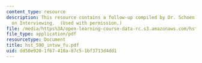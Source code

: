 ```yaml
---
content_type: resource
description: This resource contains a follow-up compiled by Dr. Schoen after the session
  on Interviewing.  (Used with permission.)
file: /media/https%3A/open-learning-course-data-rc.s3.amazonaws.com/hst-590-biomedical-engineering-seminar-series-developing-professional-skills-fall-2006/dd50e9201f67410a87c51bf3713d4dd1_hst_590_intvw_fu.pdf
file_type: application/pdf
resourcetype: Document
title: hst_590_intvw_fu.pdf
uid: dd50e920-1f67-410a-87c5-1bf3713d4dd1
---
```

